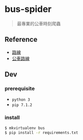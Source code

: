 # bus-spider

> 最專業的公車時刻爬蟲


## Reference

- [路線](http://pda.5284.com.tw/MQS/businfo1.jsp)
- [公車路線](http://pda.5284.com.tw/MQS/businfo2.jsp?routename=307)

## Dev

### prerequisite

- `python 3`
- `pip 7.1.2`

### install

```sh
$ mkvirtualenv bus
$ pip install -r requirements.txt
```
